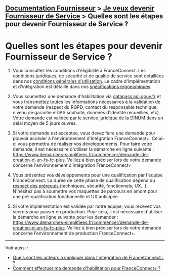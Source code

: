 [Documentation Fournisseur](../README.md) > [Je veux devenir Fournisseur de Service](../README.md#je-veux-devenir-fournisseur-de-service) > Quelles sont les étapes pour devenir Fournisseur de Service ? 
---

# Quelles sont les étapes pour devenir Fournisseur de Service ? 

1. Vous consultez les conditions d'éligibilité à FranceConnect. Les conditions juridiques, de sécurité et de qualité de service sont détaillées dans nos [conditions générales d'utilisation](https://partenaires.franceconnect.gouv.fr/cgu). Le cadre d'implémentation et d'intégration est détaillé dans nos [spécifications ergonomiques](../technique/technique-boutons-fc.md).

2. Vous soumettez une demande d'habilitation  via [datapass.api.gouv.fr](https://datapass.api.gouv.fr/franceconnect) et vous transmettez toutes les informations nécessaires à la validation de votre demande (respect du RGPD, contact du responsable technique, niveau de garantie eIDAS souhaité, données d'identité recueillies, etc). Votre demande est validée par le service juridique de la DINUM dans un délai moyen de 5 jours ouvrés.

3. Si votre demande est acceptée, vous devez faire une demande pour pouvoir accéder à l'environnement d'intégration FranceConnect+. Celui-ci vous permettra de réaliser vos développements. Pour faire votre demande, il est nécessaire d'utiliser la démarche en ligne suivante : https://www.demarches-simplifiees.fr/commencer/demande-de-creation-d-un-fs-fc-plus. Veillez à bien préciser lors de votre demande concerne l'environnement d'intégration FranceConnect+


4. Vous présentez vos développements pour une qualification par l'équipe FranceConnect. La durée de cette phase de qualification dépend du [respect des prérequis ](https://partenaires.franceconnect.gouv.fr/monprojet/recetter/)(techniques, sécurité, fonctionnels, UX...). N'hésitez pas à soumettre vos maquettes de parcours en amont pour une pré-qualification fonctionnelle et UX anticipée.

5. Si votre implémentation est validée par notre équipe, vous recevez vos secrets pour passer en production. Pour cela, il est nécessaire d'utiliser la démarche en ligne suivante pour les demander : https://www.demarches-simplifiees.fr/commencer/demande-de-creation-d-un-fs-fc-plus. Veillez à bien préciser lors de votre demande concerne l'environnement de production FranceConnect+.

---

Voir aussi : 
- [Quels sont les acteurs à impliquer dans l'intégration de FranceConnect+ ?](pilotage-demarches-acteurs.md)
- [Comment effectuer ma demande d'habilitation pour FranceConnect+ ?](../projet/projet-datapass.md)
